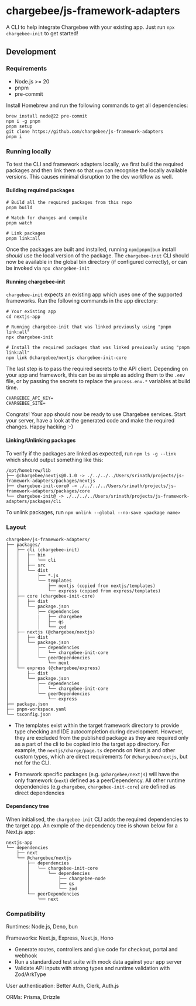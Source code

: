 # chargebee/js-framework-adapters

A CLI to help integrate Chargebee with your existing app. Just run `npx chargebee-init` to get started!

## Development

### Requirements

* Node.js >= 20
* pnpm
* pre-commit

Install Homebrew and run the following commands to get all dependencies:

```
brew install node@22 pre-commit
npm i -g pnpm
pnpm setup
git clone https://github.com/chargebee/js-framework-adapters
pnpm i
```

### Running locally

To test the CLI and framework adapters locally, we first build the required packages and then link them so that `npm` can recognise the locally available versions. This causes minimal disruption to the dev workflow as well.

#### Building required packages

```
# Build all the required packages from this repo
pnpm build

# Watch for changes and compile
pnpm watch

# Link packages
pnpm link:all
```

Once the packages are built and installed, running `npm|pnpm|bun` install _should_ use the local version of the package. The `chargebee-init` CLI should now be available in the global bin directory (if configured correctly), or can be invoked via `npx chargebee-init`

#### Running chargebee-init

`chargebee-init` expects an existing app which uses one of the supported frameworks. Run the following commands in the app directory:

```
# Your existing app
cd nextjs-app

# Running chargebee-init that was linked previously using "pnpm link:all"
npx chargebee-init

# Install the required packages that was linked previously using "pnpm link:all"
npm link @chargebee/nextjs chargebee-init-core
```

The last step is to pass the required secrets to the API client. Depending on your app and framework, this can be as simple as adding them to the `.env` file, or by passing the secrets to replace the `process.env.*` variables at build time.

```
CHARGEBEE_API_KEY=
CHARGEBEE_SITE=
```

Congrats! Your app should now be ready to use Chargebee services. Start your server, have a look at the generated code and make the required changes. Happy hacking :-)

#### Linking/Unlinking packages

To verify if the packages are linked as expected, run `npm ls -g --link` which should output something like this:

```
/opt/homebrew/lib
├── @chargebee/nextjs@0.1.0 -> ./../../../Users/srinath/projects/js-framework-adapters/packages/nextjs
├── chargebee-init-core@ -> ./../../../Users/srinath/projects/js-framework-adapters/packages/core
└── chargebee-init@ -> ./../../../Users/srinath/projects/js-framework-adapters/packages/cli
```

To unlink packages, run `npm unlink --global --no-save <package name>`


### Layout

```
chargebee/js-framework-adapters/
├── packages/
│   ├── cli (chargebee-init)
│   │   ├── bin
│   │   │   └── cli
│   │   ├── src
│   │   └── dist
│   │       ├── *.js
│   │       └── templates
│   │           ├── nextjs (copied from nextjs/templates)
│   │           └── express (copied from express/templates)
│   ├── core (chargebee-init-core)
│   │   ├── dist
│   │   └── package.json
│   │       ├── dependencies
│   │       |   ├── chargebee
│   │       │   ├── qs
│   │       │   └── zod
│   ├── nextjs (@chargebee/nextjs)
│   │   ├── dist
│   │   └── package.json
│   │       ├── dependencies
│   │       │   └── chargebee-init-core
│   │       └── peerDependencies
│   │           └── next
│   └── express (@chargebee/express)
│       ├── dist
│       └── package.json
│           ├── dependencies
│           │   └── chargebee-init-core
│           └── peerDependencies
│               └── express
├── package.json
├── pnpm-workspace.yaml
└── tsconfig.json
```

* The templates exist within the target framework directory to provide type checking and IDE autocompletion during development. However, they are excluded from the published package as they are required only as a part of the cli to be copied into the target app directory. For example, the `nextjs/charge/page.ts` depends on Next.js and other custom types, which are direct requirements for `@chargebee/nextjs`, but not for the CLI.

* Framework specific packages (e.g. `@chargebee/nextjs`) will have the only framework (`next`) defined as a peerDependency. All other runtime dependencies (e.g `chargebee`, `chargebee-init-core`) are defined as direct dependencies


#### Dependency tree

When initialised, the `chargebee-init` CLI adds the required dependencies to the target app. An exmple of the dependency tree is shown below for a Next.js app:

```
nextjs-app
└── dependencies
    ├── next
    └── @chargebee/nextjs
        ├── dependencies
        │   └── chargebee-init-core
        │       └── dependencies
        │           ├── chargebee-node
        │           ├── qs
        │           └── zod
        └── peerDependencies
            └── next
```

### Compatibility

Runtimes: Node.js, Deno, bun

Frameworks: Next.js, Express, Nuxt.js, Hono

* Generate routes, controllers and glue code for checkout, portal and webhook
* Run a standardized test suite with mock data against your app server
* Validate API inputs with strong types and runtime validation with Zod/ArkType

User authentication: Better Auth, Clerk, Auth.js

ORMs: Prisma, Drizzle
